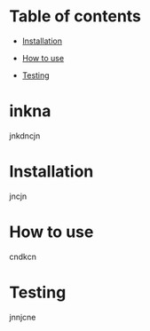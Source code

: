 # Table of contents
 * [Installation](#jncjn) 

 * [How to use](#cndkcn) 

 * [Testing](#jnnjcne) 
# inkna 
 jnkdncjn 
# Installation 
 jncjn  
# How to use 
 cndkcn 
# Testing 
 jnnjcne 
